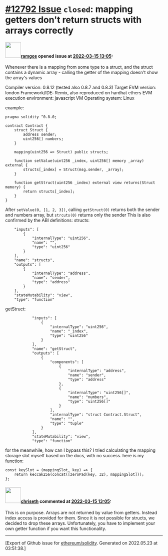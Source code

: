 # [\#12792 Issue](https://github.com/ethereum/solidity/issues/12792) `closed`: mapping getters don't return structs with arrays correctly

#### <img src="https://avatars.githubusercontent.com/u/70999332?v=4" width="50">[ramgos](https://github.com/ramgos) opened issue at [2022-03-15 13:05](https://github.com/ethereum/solidity/issues/12792):

Whenever there is a mapping from some type to a struct, and the struct contains a dynamic array - calling the getter of the mapping doesn't show the array's values

Compiler version: 0.8.12 (tested also 0.8.7 and 0.8.3)
Target EVM version: london
Framework/IDE: Remix, also reproduced on hardhat ethers
EVM execution environment: javascript VM
Operating system: Linux

example:

```solidity
pragma solidity ^0.8.0;

contract Contract {
    struct Struct {
        address sender;
        uint256[] numbers;
    }

    mapping(uint256 => Struct) public structs;

    function setValue(uint256 _index, uint256[] memory _array) external {
        structs[_index] = Struct(msg.sender, _array);
    }

    function getStruct(uint256 _index) external view returns(Struct memory) {
        return structs[_index];
    }
}
```
After `setValue(0, [1, 2, 3])`, calling `getStruct(0)` returns both the sender and numbers array, but `strcuts(0)` returns only the sender
This is also confirmed by the ABI definitions:
structs:
```
	"inputs": [
		{
			"internalType": "uint256",
			"name": "",
			"type": "uint256"
		}
	],
	"name": "structs",
	"outputs": [
		{
			"internalType": "address",
			"name": "sender",
			"type": "address"
		}
	],
	"stateMutability": "view",
	"type": "function"
```

getStruct:
```
			"inputs": [
				{
					"internalType": "uint256",
					"name": "_index",
					"type": "uint256"
				}
			],
			"name": "getStruct",
			"outputs": [
				{
					"components": [
						{
							"internalType": "address",
							"name": "sender",
							"type": "address"
						},
						{
							"internalType": "uint256[]",
							"name": "numbers",
							"type": "uint256[]"
						}
					],
					"internalType": "struct Contract.Struct",
					"name": "",
					"type": "tuple"
				}
			],
			"stateMutability": "view",
			"type": "function"
```

for the meanwhile, how can I bypass this? I tried calculating the mapping storage slot myself based on the docs, with no success. here is my function:
```
const keySlot = (mappingSlot, key) => {
    return keccak256(concat([zeroPad(key, 32), mappingSlot]));
};
```

#### <img src="https://avatars.githubusercontent.com/u/9073706?v=4" width="50">[chriseth](https://github.com/chriseth) commented at [2022-03-15 13:05](https://github.com/ethereum/solidity/issues/12792#issuecomment-1075286538):

This is on purpose. Arrays are not returned by value from getters. Instead index access is provided for them. Since it is not possible for structs, we decided to drop these arrays. Unfortunately, you have to implement your own getter function if you want this functionality.


-------------------------------------------------------------------------------



[Export of Github issue for [ethereum/solidity](https://github.com/ethereum/solidity). Generated on 2022.05.23 at 03:51:38.]
